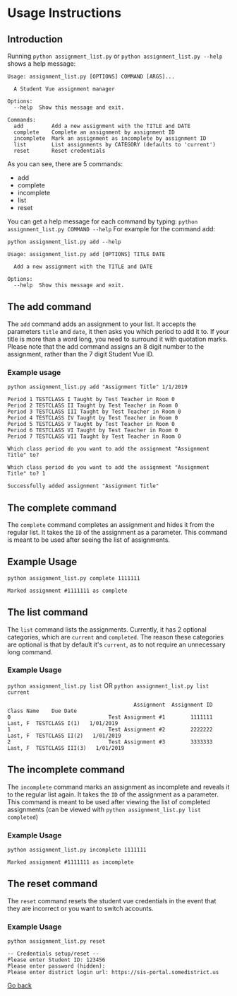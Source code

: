 # Usage Instructions

## Introduction

Running `python assignment_list.py` or `python assignment_list.py --help` shows a help message:
```
Usage: assignment_list.py [OPTIONS] COMMAND [ARGS]...

  A Student Vue assignment manager

Options:
  --help  Show this message and exit.

Commands:
  add         Add a new assignment with the TITLE and DATE
  complete    Complete an assignment by assignment ID
  incomplete  Mark an assignment as incomplete by assignment ID
  list        List assignments by CATEGORY (defaults to 'current')
  reset       Reset credentials
```
As you can see, there are 5 commands:
* add
* complete
* incomplete
* list
* reset
 
You can get a help message for each command by typing:
 `python assignment_list.py COMMAND --help`
 For example for the command add:

```
python assignment_list.py add --help
```
```
Usage: assignment_list.py add [OPTIONS] TITLE DATE

  Add a new assignment with the TITLE and DATE

Options:
  --help  Show this message and exit.
```

## The add command

The `add` command adds an assignment to your list. It accepts the parameters `title` and `date`, it then asks you which period to add it to. If your title is more than a word long, you need to surround it with quotation marks.
Please note that the add command assigns an 8 digit number to the assignment, rather than the 7 digit Student Vue ID.

### Example usage
```
python assignment_list.py add "Assignment Title" 1/1/2019
```
```
Period 1 TESTCLASS I Taught by Test Teacher in Room 0
Period 2 TESTCLASS II Taught by Test Teacher in Room 0
Period 3 TESTCLASS III Taught by Test Teacher in Room 0
Period 4 TESTCLASS IV Taught by Test Teacher in Room 0
Period 5 TESTCLASS V Taught by Test Teacher in Room 0
Period 6 TESTCLASS VI Taught by Test Teacher in Room 0
Period 7 TESTCLASS VII Taught by Test Teacher in Room 0

Which class period do you want to add the assignment "Assignment Title" to? 
```
```
Which class period do you want to add the assignment "Assignment Title" to? 1
```
```
Successfully added assignment "Assignment Title"
```

## The complete command

 The `complete` command completes an assignment and hides it from the regular list. It takes the `ID` of the assignment as a parameter. This command is meant to be used after seeing the list of assignments.
## Example Usage
```
python assignment_list.py complete 1111111
```
```
Marked assignment #1111111 as complete
```

## The list command
The `list` command lists the assignments. Currently, it has 2 optional categories, which are `current` and `completed`. The reason these categories are optional is that by default it's `current`, as to not require an unnecessary long command.

### Example Usage

`python assignment_list.py list` OR `python assignment_list.py list current`
```
                                        Assignment  Assignment ID                  Class Name    Due Date
0                               Test Assignment #1        1111111     Last, F  TESTCLASS I(1)   1/01/2019
1                               Test Assignment #2        2222222    Last, F  TESTCLASS II(2)   1/01/2019
2                               Test Assignment #3        3333333   Last, F  TESTCLASS III(3)   1/01/2019
```

## The incomplete command

The `incomplete` command marks an assignment as incomplete and reveals it to the regular list again. It takes the `ID` of the assignment as a parameter. This command is meant to be used after viewing the list of completed assignments (can be viewed with `python assignment_list.py list completed`)

### Example Usage

```
python assignment_list.py incomplete 1111111
```
```
Marked assignment #1111111 as incomplete
```

## The reset command
The `reset` command resets the student vue credentials in the event that they are incorrect or you want to switch accounts.

### Example Usage
```
python assignment_list.py reset
```
```
-- Credentials setup/reset --
Please enter Student ID: 123456
Please enter password (hidden): 
Please enter district login url: https://sis-portal.somedistrict.us
```
[Go back](https://assignment-list.computer)
